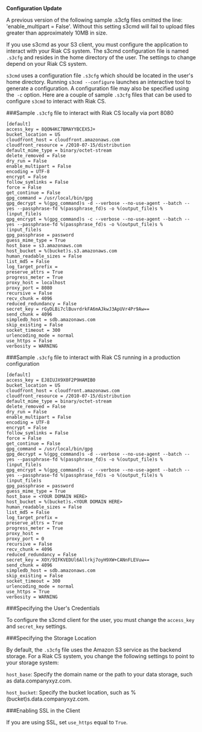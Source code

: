 <div class="note">
<strong>Configuration Update</strong><br/>

A previous version of the following sample .s3cfg files omitted the line: 'enable_multipart = False'. Without this setting s3cmd will fail to upload files greater than approximately 10MB in size.
</div>

If you use s3cmd as your S3 client, you must configure the application to interact with your Riak CS system. The s3cmd configuration file is named `.s3cfg` and resides in the home directory of the user. The settings to change depend on your Riak CS system.

`s3cmd` uses a configuration file `.s3cfg` which should be located in the user's home directory. Running `s3cmd --configure` launches an interactive tool to generate a configuration. A configuration file may also be specified using the` -c` option. Here are a couple of sample `.s3cfg` files that can be used to configure `s3cmd` to interact with Riak CS.

###Sample `.s3cfg` file to interact with Riak CS locally via port 8080

```
[default]
access_key = 8QON4KC7BMAYYBCEX5J+
bucket_location = US
cloudfront_host = cloudfront.amazonaws.com
cloudfront_resource = /2010-07-15/distribution
default_mime_type = binary/octet-stream
delete_removed = False
dry_run = False
enable_multipart = False
encoding = UTF-8
encrypt = False
follow_symlinks = False
force = False
get_continue = False
gpg_command = /usr/local/bin/gpg
gpg_decrypt = %(gpg_command)s -d --verbose --no-use-agent --batch --yes --passphrase-fd %(passphrase_fd)s -o %(output_file)s %(input_file)s
gpg_encrypt = %(gpg_command)s -c --verbose --no-use-agent --batch --yes --passphrase-fd %(passphrase_fd)s -o %(output_file)s %(input_file)s
gpg_passphrase = password
guess_mime_type = True
host_base = s3.amazonaws.com
host_bucket = %(bucket)s.s3.amazonaws.com
human_readable_sizes = False
list_md5 = False
log_target_prefix =
preserve_attrs = True
progress_meter = True
proxy_host = localhost
proxy_port = 8080
recursive = False
recv_chunk = 4096
reduced_redundancy = False
secret_key = rGyDLBi7clBuvrdrkFA6mAJkwJ3ApUVr4Pr9Aw==
send_chunk = 4096
simpledb_host = sdb.amazonaws.com
skip_existing = False
socket_timeout = 300
urlencoding_mode = normal
use_https = False
verbosity = WARNING
```

###Sample `.s3cfg` file to interact with Riak CS running in a production configuration

```
[default]
access_key = EJ8IUJX9X0F2P9HAMIB0
bucket_location = US
cloudfront_host = cloudfront.amazonaws.com
cloudfront_resource = /2010-07-15/distribution
default_mime_type = binary/octet-stream
delete_removed = False
dry_run = False
enable_multipart = False
encoding = UTF-8
encrypt = False
follow_symlinks = False
force = False
get_continue = False
gpg_command = /usr/local/bin/gpg
gpg_decrypt = %(gpg_command)s -d --verbose --no-use-agent --batch --yes --passphrase-fd %(passphrase_fd)s -o %(output_file)s %(input_file)s
gpg_encrypt = %(gpg_command)s -c --verbose --no-use-agent --batch --yes --passphrase-fd %(passphrase_fd)s -o %(output_file)s %(input_file)s
gpg_passphrase = password
guess_mime_type = True
host_base = <YOUR DOMAIN HERE>
host_bucket = %(bucket)s.<YOUR DOMAIN HERE>
human_readable_sizes = False
list_md5 = False
log_target_prefix =
preserve_attrs = True
progress_meter = True
proxy_host =
proxy_port = 0
recursive = False
recv_chunk = 4096
reduced_redundancy = False
secret_key = XOY/9IFKVEDUl6Allrkj7oyH9XW+CANnFLEVuw==
send_chunk = 4096
simpledb_host = sdb.amazonaws.com
skip_existing = False
socket_timeout = 300
urlencoding_mode = normal
use_https = True
verbosity = WARNING
```

###Specifying the User's Credentials

To configure the s3cmd client for the user, you must change the `access_key` and `secret_key` settings.

###Specifying the Storage Location

By default, the `.s3cfg` file uses the Amazon S3 service as the backend storage. For a Riak CS system, you change the following settings to point to your storage system:

`host_base`: Specify the domain name or the path to your data storage, such as data.companyxyz.com.

`host_bucket`: Specify the bucket location, such as %(bucket)s.data.companyxyz.com.

###Enabling SSL in the Client

If you are using SSL, set `use_https` equal to `True`.